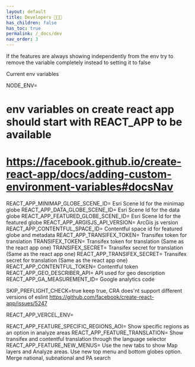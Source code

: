 ```yaml
---
layout: default
title: Developers 👩🏽‍💻
has_children: false
has_toc: true
permalink: /_docs/dev
nav_order: 3
---
```


If the features are always showing independently from the env try to remove the variable completely instead to setting it to false

Current env variables

NODE_ENV=
# env variables on create react app should start with REACT_APP to be available
# https://facebook.github.io/create-react-app/docs/adding-custom-environment-variables#docsNav
REACT_APP_MINIMAP_GLOBE_SCENE_ID= Esri Scene Id for the minimap globe
REACT_APP_DATA_GLOBE_SCENE_ID= Esri Scene Id for the data globe
REACT_APP_FEATURED_GLOBE_SCENE_ID= Esri Scene Id for the featured globe
REACT_APP_ARGISJS_API_VERSION= ArcGis js version
REACT_APP_CONTENTFUL_SPACE_ID= Contentful space id for featured globe and metadata
REACT_APP_TRANSIFEX_TOKEN= Transifex token for translation
TRANSIFEX_TOKEN= Transifex token for translation (Same as the react app one)
TRANSIFEX_SECRET= Transifex secret for translation (Same as the react app one)
REACT_APP_TRANSIFEX_SECRET= Transifex secret for translation (Same as the react app one)
REACT_APP_CONTENTFUL_TOKEN= Contentful token
REACT_APP_GEO_DESCRIBER_API= API used for geo description
REACT_APP_GA_MEASUREMENT_ID= Google analytics code

SKIP_PREFLIGHT_CHECK=true keep true, CRA does'nt support different versions of eslint https://github.com/facebook/create-react-app/issues/5247

REACT_APP_VERCEL_ENV=

REACT_APP_FEATURE_SPECIFIC_REGIONS_AOI= Show specific regions as an option in analyze areas
REACT_APP_FEATURE_TRANSLATION= Show transifex and contentful translation through the language selector
REACT_APP_FEATURE_NEW_MENUS= Use the new tabs to show Map layers and Analyze areas. Use new top menu and bottom globes option. Merge national, subnational and PA search